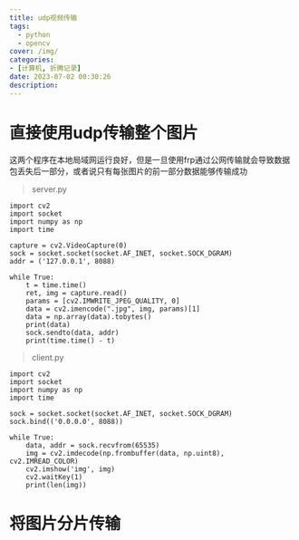 ```yaml
---
title: udp视频传输
tags:
  - python
  - opencv
cover: /img/
categories:
- [计算机, 折腾记录]
date: 2023-07-02 00:30:26
description:
---
```

# 直接使用udp传输整个图片
这两个程序在本地局域网运行良好，但是一旦使用frp通过公网传输就会导致数据包丢失后一部分，或者说只有每张图片的前一部分数据能够传输成功

> server.py

```
import cv2
import socket
import numpy as np
import time

capture = cv2.VideoCapture(0)
sock = socket.socket(socket.AF_INET, socket.SOCK_DGRAM)
addr = ('127.0.0.1', 8088)

while True:
    t = time.time()
    ret, img = capture.read()
    params = [cv2.IMWRITE_JPEG_QUALITY, 0]
    data = cv2.imencode(".jpg", img, params)[1]
    data = np.array(data).tobytes()
    print(data)
    sock.sendto(data, addr)
    print(time.time() - t)
```

> client.py

```
import cv2
import socket
import numpy as np
import time

sock = socket.socket(socket.AF_INET, socket.SOCK_DGRAM)
sock.bind(('0.0.0.0', 8088))

while True:
    data, addr = sock.recvfrom(65535)
    img = cv2.imdecode(np.frombuffer(data, np.uint8), cv2.IMREAD_COLOR)
    cv2.imshow('img', img)
    cv2.waitKey(1)
    print(len(img))
```

# 将图片分片传输
